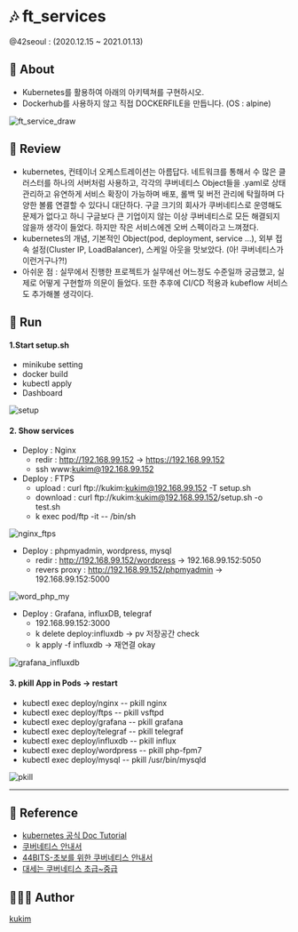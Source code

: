 # 🎶 ft_services
@42seoul : (2020.12.15 ~ 2021.01.13)
## 📖 About
- Kubernetes를 활용하여 아래의 아키텍쳐를 구현하시오.
- Dockerhub를 사용하지 않고 직접 DOCKERFILE을 만듭니다. (OS : alpine)

![ft_service_draw](https://user-images.githubusercontent.com/57086195/104842939-76f1c300-590b-11eb-9f81-0305626ccb74.png)

## 📖 Review
- kubernetes, 컨테이너 오케스트레이션는 아름답다. 네트워크를 통해서 수 많은 클러스터를 하나의 서버처럼 사용하고, 각각의 쿠버네티스 Object들을 .yaml로 상태 관리하고 유연하게 서비스 확장이 가능하며 배포, 롤백 및 버전 관리에 탁월하며 다양한 볼륨 연결할 수 있다니 대단하다. 구글 크기의 회사가 쿠버네티스로 운영해도 문제가 없다고 하니 구글보다 큰 기업이지 않는 이상 쿠버네티스로 모든 해결되지 않을까 생각이 들었다. 하지만 작은 서비스에겐 오버 스펙이라고 느껴졌다.
- kubernetes의 개념, 기본적인 Object(pod, deployment, service ...), 외부 접속 설정(Cluster IP, LoadBalancer), 스케일 아웃을 맛보았다. (아! 쿠버네티스가 이런거구나?!)
- 아쉬운 점 : 실무에서 진행한 프로젝트가 실무에선 어느정도 수준일까 궁금했고, 실제로 어떻게 구현할까 의문이 들었다. 또한 추후에 CI/CD 적용과 kubeflow 서비스도 추가해볼 생각이다.

## 🏁 Run

#### 1.Start setup.sh
- minikube setting
- docker build
- kubectl apply
- Dashboard

![setup](https://user-images.githubusercontent.com/57086195/105048154-92e19a00-5aae-11eb-826c-f0d4657af6ef.gif)


#### 2. Show services
- Deploy : Nginx
	- redir : http://192.168.99.152 -> https://192.168.99.152
	- ssh www:kukim@192.168.99.152
- Deploy : FTPS
	- upload : curl ftp://kukim:kukim@192.168.99.152 -T setup.sh
	- download : curl ftp://kukim:kukim@192.168.99.152/setup.sh -o test.sh
	- k exec pod/ftp -it -- /bin/sh

![nginx_ftps](https://user-images.githubusercontent.com/57086195/105048180-9aa13e80-5aae-11eb-80f9-f7b8916397a9.gif)

- Deploy : phpmyadmin, wordpress, mysql
	- redir : http://192.168.99.152/wordpress -> 192.168.99.152:5050
	- revers proxy : http://192.168.99.152/phpmyadmin -> 192.168.99.152:5000

![word_php_my](https://user-images.githubusercontent.com/57086195/105048184-9bd26b80-5aae-11eb-8f91-2263f2e93d1f.gif)

- Deploy : Grafana, influxDB, telegraf
	- 192.168.99.152:3000
	- k delete deploy:influxdb -> pv 저장공간 check
	- k apply -f influxdb -> 재연결 okay

![grafana_influxdb](https://user-images.githubusercontent.com/57086195/105048189-9d039880-5aae-11eb-98d0-827bd5b44209.gif)

#### 3. pkill App in Pods -> restart
- kubectl exec deploy/nginx -- pkill nginx
- kubectl exec deploy/ftps -- pkill vsftpd
- kubectl exec deploy/grafana -- pkill grafana
- kubectl exec deploy/telegraf -- pkill telegraf
- kubectl exec deploy/influxdb -- pkill influx
- kubectl exec deploy/wordpress -- pkill php-fpm7
- kubectl exec deploy/mysql -- pkill /usr/bin/mysqld

![pkill](https://user-images.githubusercontent.com/57086195/105048176-9a08a800-5aae-11eb-8233-04a276301661.gif)

---

## 🔗 Reference
- [kubernetes 공식 Doc Tutorial](https://kubernetes.io//docs/tutorials/)
- [쿠버네티스 안내서](https://subicura.com/k8s/?fbclid=IwAR2l6yjJC1HhTVltRacVKicVf6arR-XEhDCTgHlqmRXhLRS4Y9PH6CETrjg)
- [44BITS-초보를 위한 쿠버네티스 안내서](https://youtu.be/SNA1sSNlmy0)
- [대세는 쿠버네티스 초급~중급](https://www.inflearn.com/course/%EC%BF%A0%EB%B2%84%EB%84%A4%ED%8B%B0%EC%8A%A4-%EA%B8%B0%EC%B4%88/dashboard)

## 🧑🏻‍💻 Author
[kukim](https://github.com/ku-kim)
